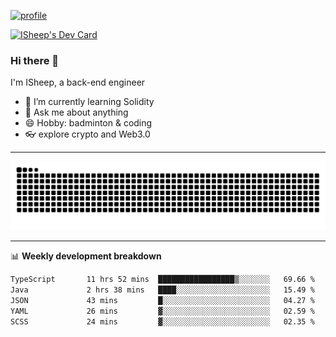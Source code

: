 [![profile](https://user-images.githubusercontent.com/54968314/208005045-e4b42f3b-833d-4242-bfcc-e764865553a2.svg)](https://www.calligrapher.ai/)

<a href="https://app.daily.dev/linziyang1106"><img src="https://api.daily.dev/devcards/v2/i4Spwx5Skx5FpTqWcwoit.png?r=kgx&type=wide" width="652" alt="ISheep's Dev Card"/></a>

### Hi there 🐏

I'm ISheep, a back-end engineer

- 🔭 I’m currently learning Solidity
- 💬 Ask me about anything
- 😄 Hobby: badminton & coding
- 👓 explore crypto and Web3.0

-------

![](https://raw.githubusercontent.com/ISheepp/ISheepp/output/github-contribution-grid-snake.svg)

-------

📊 **Weekly development breakdown**
<!--START_SECTION:waka-->

```txt
TypeScript       11 hrs 52 mins  █████████████████▒░░░░░░░   69.66 %
Java             2 hrs 38 mins   ████░░░░░░░░░░░░░░░░░░░░░   15.49 %
JSON             43 mins         █░░░░░░░░░░░░░░░░░░░░░░░░   04.27 %
YAML             26 mins         ▓░░░░░░░░░░░░░░░░░░░░░░░░   02.59 %
SCSS             24 mins         ▓░░░░░░░░░░░░░░░░░░░░░░░░   02.35 %
```

<!--END_SECTION:waka-->
